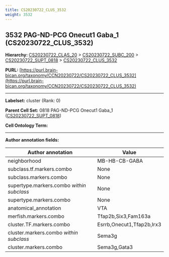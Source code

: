 ```yaml
---
title: CS20230722_CLUS_3532
weight: 3532
---
```

## 3532 PAG-ND-PCG Onecut1 Gaba_1 (CS20230722_CLUS_3532)
<b>Hierarchy: </b>
[CS20230722_CLAS_20](../CS20230722_CLAS_20) >
[CS20230722_SUBC_200](../CS20230722_SUBC_200) >
[CS20230722_SUPT_0818](../CS20230722_SUPT_0818) >
[CS20230722_CLUS_3532](../CS20230722_CLUS_3532)

**PURL:** [https://purl.brain-bican.org/taxonomy/CCN20230722/CS20230722_CLUS_3532](https://purl.brain-bican.org/taxonomy/CCN20230722/CS20230722_CLUS_3532)

---


**Labelset:** cluster (Rank: 0)

**Parent Cell Set:** 0818 PAG-ND-PCG Onecut1 Gaba_1 ([CS20230722_SUPT_0818](../CS20230722_SUPT_0818))



**Cell Ontology Term:** 

[MARKER GENES.]: #


---

[TRANSFERRED ANNOTATIONS.]: #


[AUTHOR ANNOTATION FIELDS.]: #


**Author annotation fields:**

| Author annotation | Value |
|-------------------|-------|
|neighborhood|MB-HB-CB-GABA|
|subclass.tf.markers.combo|None|
|subclass.markers.combo|None|
|supertype.markers.combo _within subclass_|None|
|supertype.markers.combo|None|
|anatomical_annotation|VTA|
|merfish.markers.combo|Tfap2b,Six3,Fam163a|
|cluster.TF.markers.combo|Esrrb,Onecut1,Tfap2b,Irx3|
|cluster.markers.combo _within subclass_|Sema3g|
|cluster.markers.combo|Sema3g,Gata3|
